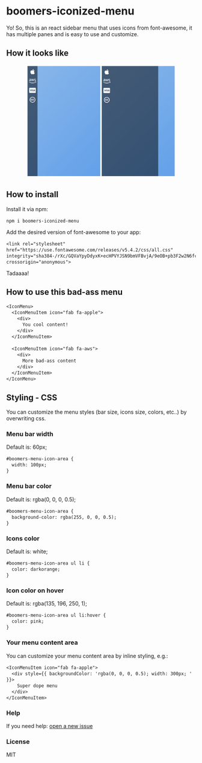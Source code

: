 boomers-iconized-menu
=================

Yo! So, this is an react sidebar menu that uses icons from font-awesome, it has 
multiple panes and is easy to use and customize.

## How it looks like

<p align="center">
  <img src="https://raw.githubusercontent.com/boomersoficial/boomers-iconized-menu/master/imgs/example.jpeg" width="400" title="Github Logo">
</p>

## How to install

Install it via npm:
```
npm i boomers-iconized-menu
```

Add the desired version of font-awesome to your app:
```
<link rel="stylesheet" href="https://use.fontawesome.com/releases/v5.4.2/css/all.css" integrity="sha384-/rXc/GQVaYpyDdyxK+ecHPVYJSN9bmVFBvjA/9eOB+pb3F2w2N6fc5qB9Ew5yIns" crossorigin="anonymous">
```

Tadaaaa!

## How to use this bad-ass menu

```
<IconMenu>
  <IconMenuItem icon="fab fa-apple">
    <div>
      You cool content!
    </div>
  </IconMenuItem>

  <IconMenuItem icon="fab fa-aws">
    <div>
      More bad-ass content
    </div>
  </IconMenuItem>
</IconMenu>
```

## Styling - CSS

You can customize the menu styles (bar size, icons size, colors, etc..) by overwriting css.

### Menu bar width

Default is: 60px;

```
#boomers-menu-icon-area {
  width: 100px;
}
```

### Menu bar color

Default is: rgba(0, 0, 0, 0.5);

```
#boomers-menu-icon-area {
  background-color: rgba(255, 0, 0, 0.5);
}
```

### Icons color

Default is: white;

```
#boomers-menu-icon-area ul li {
  color: darkorange;
}
```

### Icon color on hover

Default is: rgba(135, 196, 250, 1);

```
#boomers-menu-icon-area ul li:hover {
  color: pink;
}
```

### Your menu content area

You can customize your menu content area by inline styling, e.g.:

```
<IconMenuItem icon="fab fa-apple">
  <div style={{ backgroundColor: 'rgba(0, 0, 0, 0.5); width: 300px; ' }}>
    Super dope menu
  </div>
</IconMenuItem>
```
### Help

If you need help: [open a new issue](https://github.com/boomersoficial/boomers-iconized-menu/issues)

### License

MIT
